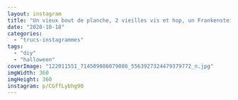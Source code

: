 ```yaml
---
layout: instagram
title: "Un vieux bout de planche, 2 vieilles vis et hop, un Frankenstein pour notre déco d’Halloween #DIY #Halloween"
date: "2020-10-18"
categories: 
  - "trucs-instagrammes"
tags: 
  - "diy"
  - "halloween"
coverImage: "122011551_714509086079886_5563927324479379772_n.jpg"
imgWidth: 360
imgHeight: 360
instagram: p/CGffLybhg90
---
```


